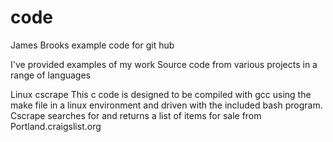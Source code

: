 code
====

James Brooks example code for git hub

I've provided examples of my work Source code from various projects in a range of languages


Linux
	cscrape
	 This c code is designed to be compiled with gcc using the make file in a linux environment
	 and driven with the included bash program.  Cscrape searches for and returns a list of
	 items for sale from Portland.craigslist.org
	 